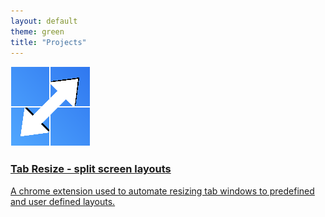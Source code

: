 ```yaml
---
layout: default
theme: green
title: "Projects"
---
```

<div>
	<a href="../tab-resize-2-dot-0-split-screen-layouts/" class="project-wrapper">
		<div class="project">
			<img class="project-icon" src="../images/icon128.png"></img>
			<div class="project-info">
				<h3 class="project-title"><span>Tab Resize - split screen layouts</span></h3>
				<div class="project-description">A chrome extension used to automate resizing tab windows to predefined and user defined layouts.</div>
			</div>
		</div>
	</a>
</div>